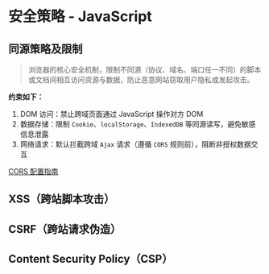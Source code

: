 # 安全策略 - JavaScript

## 同源策略及限制

> 浏览器的核心安全机制，限制不同源（协议、域名、端口任一不同）的脚本或文档间相互访问资源与数据，防止恶意网站窃取用户隐私或发起攻击。

**约束如下：**

1. DOM 访问：禁止跨域页面通过 JavaScript 操作对方 DOM
2. 数据存储：限制 `Cookie`、`localStorage`、`IndexedDB` 等同源读写，避免敏感信息泄露
3. 网络请求：默认拦截跨域 `Ajax` 请求（遵循 `CORS` 规则前），阻断非授权数据交互

[CORS 配置指南](network/通信体系.md#cors-实现原理)

## XSS（跨站脚本攻击）

## CSRF（跨站请求伪造）

## Content Security Policy（CSP）
